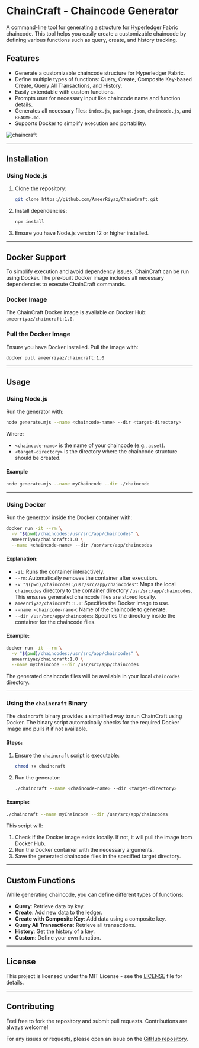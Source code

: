 

# ChainCraft - Chaincode Generator

A command-line tool for generating a structure for Hyperledger Fabric chaincode. This tool helps you easily create a customizable chaincode by defining various functions such as query, create, and history tracking.

## Features

- Generate a customizable chaincode structure for Hyperledger Fabric.
- Define multiple types of functions: Query, Create, Composite Key-based Create, Query All Transactions, and History.
- Easily extendable with custom functions.
- Prompts user for necessary input like chaincode name and function details.
- Generates all necessary files: `index.js`, `package.json`, `chaincode.js`, and `README.md`.
- Supports Docker to simplify execution and portability.

![chaincraft](https://github.com/user-attachments/assets/4908f606-7071-4165-852f-afa680236ce2)

---

## Installation

### Using Node.js
1. Clone the repository:
   ```bash
   git clone https://github.com/AmeerRiyaz/ChainCraft.git
   ```

2. Install dependencies:
   ```bash
   npm install
   ```

3. Ensure you have Node.js version 12 or higher installed.

---

## Docker Support

To simplify execution and avoid dependency issues, ChainCraft can be run using Docker. The pre-built Docker image includes all necessary dependencies to execute ChainCraft commands.

### Docker Image

The ChainCraft Docker image is available on Docker Hub: `ameerriyaz/chaincraft:1.0`.

### Pull the Docker Image

Ensure you have Docker installed. Pull the image with:
```bash
docker pull ameerriyaz/chaincraft:1.0
```

---

## Usage

### Using Node.js

Run the generator with:
```bash
node generate.mjs --name <chaincode-name> --dir <target-directory>
```

Where:
- `<chaincode-name>` is the name of your chaincode (e.g., `asset`).
- `<target-directory>` is the directory where the chaincode structure should be created.

#### Example
```bash
node generate.mjs --name myChaincode --dir ./chaincode
```

---

### Using Docker

Run the generator inside the Docker container with:
```bash
docker run -it --rm \
  -v "$(pwd)/chaincodes:/usr/src/app/chaincodes" \
  ameerriyaz/chaincraft:1.0 \
  --name <chaincode-name> --dir /usr/src/app/chaincodes
```

#### Explanation:
- `-it`: Runs the container interactively.
- `--rm`: Automatically removes the container after execution.
- `-v "$(pwd)/chaincodes:/usr/src/app/chaincodes"`: Maps the local `chaincodes` directory to the container directory `/usr/src/app/chaincodes`. This ensures generated chaincode files are stored locally.
- `ameerriyaz/chaincraft:1.0`: Specifies the Docker image to use.
- `--name <chaincode-name>`: Name of the chaincode to generate.
- `--dir /usr/src/app/chaincodes`: Specifies the directory inside the container for the chaincode files.

#### Example:
```bash
docker run -it --rm \
  -v "$(pwd)/chaincodes:/usr/src/app/chaincodes" \
  ameerriyaz/chaincraft:1.0 \
  --name myChaincode --dir /usr/src/app/chaincodes
```

The generated chaincode files will be available in your local `chaincodes` directory.

---

### Using the `chaincraft` Binary

The `chaincraft` binary provides a simplified way to run ChainCraft using Docker. The binary script automatically checks for the required Docker image and pulls it if not available.

#### Steps:
1. Ensure the `chaincraft` script is executable:
   ```bash
   chmod +x chaincraft
   ```

2. Run the generator:
   ```bash
   ./chaincraft --name <chaincode-name> --dir <target-directory>
   ```

#### Example:
```bash
./chaincraft --name myChaincode --dir /usr/src/app/chaincodes
```

This script will:
1. Check if the Docker image exists locally. If not, it will pull the image from Docker Hub.
2. Run the Docker container with the necessary arguments.
3. Save the generated chaincode files in the specified target directory.

---

## Custom Functions

While generating chaincode, you can define different types of functions:
- **Query**: Retrieve data by key.
- **Create**: Add new data to the ledger.
- **Create with Composite Key**: Add data using a composite key.
- **Query All Transactions**: Retrieve all transactions.
- **History**: Get the history of a key.
- **Custom**: Define your own function.

---

## License

This project is licensed under the MIT License - see the [LICENSE](LICENSE) file for details.

---

## Contributing

Feel free to fork the repository and submit pull requests. Contributions are always welcome!

For any issues or requests, please open an issue on the [GitHub repository](https://github.com/AmeerRiyaz/ChainCraft.git).
